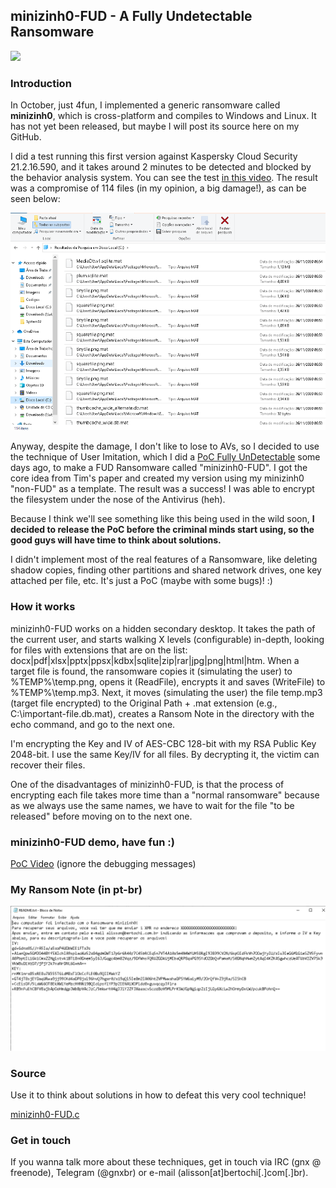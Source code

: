 
## minizinh0-FUD - A Fully Undetectable Ransomware 

![](running.gif)

### Introduction

In October, just 4fun, I implemented a generic ransomware called **minizinh0**, which is cross-platform and compiles to Windows and Linux. It has not yet been released, but maybe I will post its source here on my GitHub. 

I did a test running this first version against Kaspersky Cloud Security 21.2.16.590, and it takes around 2 minutes to be detected and blocked by the behavior analysis system. You can see the test [in this video](https://youtu.be/M3qOuKtSS30). The result was a compromise of 114 files (in my opinion, a big damage!), as can be seen below:

![114 encrypted files with Kaspersky running](114-encrypted-files.png)

Anyway, despite the damage, I don't like to lose to AVs, so I decided to use the technique of User Imitation, which I did a [PoC Fully UnDetectable](https://github.com/gnxbr/Fully-Undetectable-Techniques/tree/main/user-imitating) some days ago, to make a FUD Ransomware called "minizinh0-FUD". I got the core idea from Tim's paper and created my version using my minizinh0 "non-FUD" as a template. The result was a success! I was able to encrypt the filesystem under the nose of the Antivirus (heh).

Because I think we'll see something like this being used in the wild soon, **I decided to release the PoC before the criminal minds start using, so the good guys will have time to think about solutions.**

I didn't implement most of the real features of a Ransomware, like deleting shadow copies, finding other partitions and shared network drives, one key attached per file, etc. It's just a PoC (maybe with some bugs)! :)

### How it works

minizinh0-FUD works on a hidden secondary desktop. It takes the path of the current user, and starts walking X levels (configurable) in-depth, looking for files with extensions that are on the list: docx|pdf|xlsx|pptx|ppsx|kdbx|sqlite|zip|rar|jpg|png|html|htm. When a target file is found, the ransomware copies it (simulating the user) to %TEMP%\temp.png, opens it (ReadFile), encrypts it and saves (WriteFile) to %TEMP%\temp.mp3. Next, it moves (simulating the user) the file temp.mp3 (target file encrypted) to the Original Path + .mat extension (e.g., C:\important-file.db.mat), creates a Ransom Note in the directory with the echo command, and go to the next one.

I'm encrypting the Key and IV of AES-CBC 128-bit with my RSA Public Key 2048-bit. I use the same Key/IV for all files. By decrypting it, the victim can recover their files.

One of the disadvantages of minizinh0-FUD, is that the process of encrypting each file takes more time than a "normal ransomware" because as we always use the same names, we have to wait for the file "to be released" before moving on to the next one.

### minizinh0-FUD demo, have fun :)

[PoC Video](https://youtu.be/2a4wEv9FcmA) (ignore the debugging messages)

### My Ransom Note (in pt-br)

![Ransom Note](ransom_note.png)

### Source

Use it to think about solutions in how to defeat this very cool technique!

[minizinh0-FUD.c](src/minizinh0-FUD.c)

### Get in touch

If you wanna talk more about these techniques, get in touch via IRC (gnx @ freenode), Telegram (@gnxbr) or e-mail (alisson[at]bertochi[.]com[.]br).








